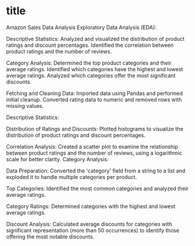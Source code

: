 # title
Amazon Sales Data Analysis
Exploratory Data Analysis (EDA):

Descriptive Statistics:
    Analyzed and visualized the distribution of product ratings and discount percentages.
    Identified the correlation between product ratings and the number of reviews.

Category Analysis:
    Determined the top product categories and their average ratings.
    Identified which categories have the highest and lowest average ratings.
    Analyzed which categories offer the most significant discounts.

Fetching and Cleaning Data:
    Imported data using Pandas and performed initial cleanup.
    Converted rating data to numeric and removed rows with missing values.

Descriptive Statistics:

Distribution of Ratings and Discounts:
        Plotted histograms to visualize the distribution of product ratings and discount percentages.

Correlation Analysis:
        Created a scatter plot to examine the relationship between product ratings and the number of reviews, using a logarithmic scale for better clarity.
        Category Analysis:

Data Preparation:
    Converted the 'category' field from a string to a list and exploded it to handle multiple categories per product.

Top Categories:
    Identified the most common categories and analyzed their average ratings.

Category Ratings:
    Determined categories with the highest and lowest average ratings.

Discount Analysis:
    Calculated average discounts for categories with significant representation (more than 50 occurrences) to identify those offering the most notable discounts.

